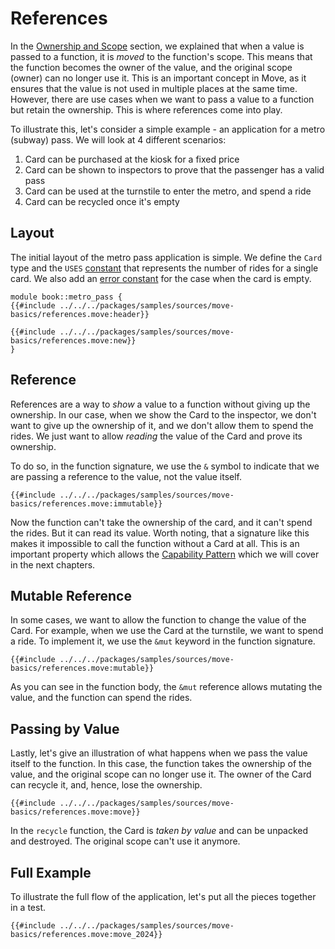 # References

<!--

Chapter: Basic Syntax
Goal: Show what the borrow checker is and how it works.
Notes:
    - give the metro pass example
    - show why passing by reference is useful
    - mention that reference comparison is faster
    - references can be both mutable and immutable
    - immutable access to shared objects is faster
    - implicit copy
    - moving the value
    - unpacking a reference (mutable and immutable)

 -->

In the [Ownership and Scope](./ownership-and-scope.md) section, we explained that when a value is passed to a function, it is _moved_ to the function's scope. This means that the function becomes the owner of the value, and the original scope (owner) can no longer use it. This is an important concept in Move, as it ensures that the value is not used in multiple places at the same time. However, there are use cases when we want to pass a value to a function but retain the ownership. This is where references come into play.

To illustrate this, let's consider a simple example - an application for a metro (subway) pass. We will look at 4 different scenarios:

1. Card can be purchased at the kiosk for a fixed price
2. Card can be shown to inspectors to prove that the passenger has a valid pass
3. Card can be used at the turnstile to enter the metro, and spend a ride
4. Card can be recycled once it's empty

## Layout

The initial layout of the metro pass application is simple. We define the `Card` type and the `USES` [constant](./constants.md) that represents the number of rides for a single card. We also add an [error constant](./assert-and-abort.md#error-constants) for the case when the card is empty.

```move
module book::metro_pass {
{{#include ../../../packages/samples/sources/move-basics/references.move:header}}

{{#include ../../../packages/samples/sources/move-basics/references.move:new}}
}
```

<!-- In [the previous section](./ownership-and-scope.md) we explained the ownership and scope in Move. We showed how the value is *moved* to a new scope, and how it changes the owner. In this section, we will explain how to *borrow* a reference to a value to avoid moving it, and how Move's *borrow checker* ensures that the references are used correctly. -->

## Reference

References are a way to _show_ a value to a function without giving up the ownership. In our case, when we show the Card to the inspector, we don't want to give up the ownership of it, and we don't allow them to spend the rides. We just want to allow _reading_ the value of the Card and prove its ownership.

To do so, in the function signature, we use the `&` symbol to indicate that we are passing a reference to the value, not the value itself.

```move
{{#include ../../../packages/samples/sources/move-basics/references.move:immutable}}
```

Now the function can't take the ownership of the card, and it can't spend the rides. But it can read its value. Worth noting, that a signature like this makes it impossible to call the function without a Card at all. This is an important property which allows the [Capability Pattern](./../programmability/capability.md) which we will cover in the next chapters.

## Mutable Reference

In some cases, we want to allow the function to change the value of the Card. For example, when we use the Card at the turnstile, we want to spend a ride. To implement it, we use the `&mut` keyword in the function signature.

```move
{{#include ../../../packages/samples/sources/move-basics/references.move:mutable}}
```

As you can see in the function body, the `&mut` reference allows mutating the value, and the function can spend the rides.

## Passing by Value

Lastly, let's give an illustration of what happens when we pass the value itself to the function. In this case, the function takes the ownership of the value, and the original scope can no longer use it. The owner of the Card can recycle it, and, hence, lose the ownership.

```move
{{#include ../../../packages/samples/sources/move-basics/references.move:move}}
```

In the `recycle` function, the Card is _taken by value_ and can be unpacked and destroyed. The original scope can't use it anymore.

## Full Example

To illustrate the full flow of the application, let's put all the pieces together in a test.

```move
{{#include ../../../packages/samples/sources/move-basics/references.move:move_2024}}
```

<!-- ## Dereference and Copy -->

<!-- TODO: defer and copy, *& -->

<!-- ## Notes -->

<!--
    Move 2024 is great but it's better to show the example with explicit &t and &mut t
    ...and then say that the example could be rewritten with the new syntax


-->

<!-- ## Move 2024

Here's the test from this page written with the Move 2024 syntax:

```move
{{#include ../../../packages/samples/sources/move-basics/references.move:move_2024}}
```
-->
